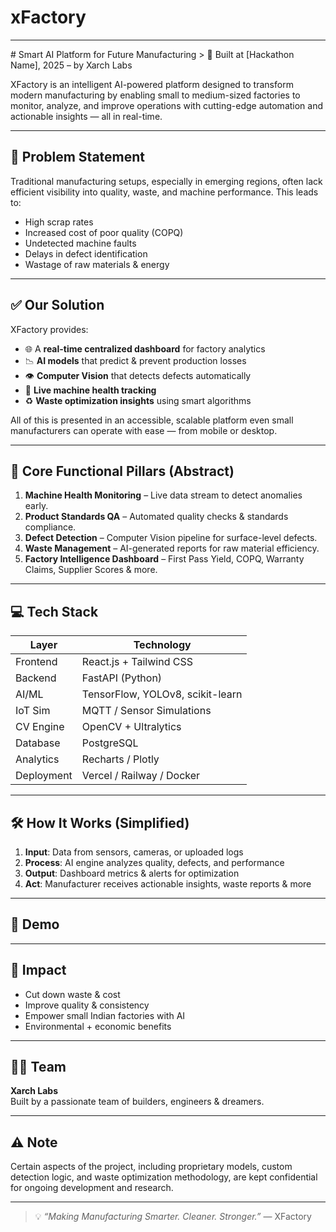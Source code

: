 # xFactory
<hr>
# Smart AI Platform for Future Manufacturing
> 🧠 Built at [Hackathon Name], 2025 – by Xarch Labs

XFactory is an intelligent AI-powered platform designed to transform modern manufacturing by enabling small to medium-sized factories to monitor, analyze, and improve operations with cutting-edge automation and actionable insights — all in real-time.

---

## 🎯 Problem Statement

Traditional manufacturing setups, especially in emerging regions, often lack efficient visibility into quality, waste, and machine performance. This leads to:
- High scrap rates
- Increased cost of poor quality (COPQ)
- Undetected machine faults
- Delays in defect identification
- Wastage of raw materials & energy

---

## ✅ Our Solution

XFactory provides:
- 🌐 A **real-time centralized dashboard** for factory analytics
- 📉 **AI models** that predict & prevent production losses
- 👁️ **Computer Vision** that detects defects automatically
- 🔧 **Live machine health tracking**
- ♻️ **Waste optimization insights** using smart algorithms

All of this is presented in an accessible, scalable platform even small manufacturers can operate with ease — from mobile or desktop.

---

## 🔐 Core Functional Pillars (Abstract)

1. **Machine Health Monitoring** – Live data stream to detect anomalies early.
2. **Product Standards QA** – Automated quality checks & standards compliance.
3. **Defect Detection** – Computer Vision pipeline for surface-level defects.
4. **Waste Management** – AI-generated reports for raw material efficiency.
5. **Factory Intelligence Dashboard** – First Pass Yield, COPQ, Warranty Claims, Supplier Scores & more.

---

## 💻 Tech Stack

| Layer | Technology |
|-------|------------|
| Frontend | React.js + Tailwind CSS |
| Backend | FastAPI (Python) |
| AI/ML | TensorFlow, YOLOv8, scikit-learn |
| IoT Sim | MQTT / Sensor Simulations |
| CV Engine | OpenCV + Ultralytics |
| Database | PostgreSQL |
| Analytics | Recharts / Plotly |
| Deployment | Vercel / Railway / Docker |

---

## 🛠️ How It Works (Simplified)

1. **Input**: Data from sensors, cameras, or uploaded logs
2. **Process**: AI engine analyzes quality, defects, and performance
3. **Output**: Dashboard metrics & alerts for optimization
4. **Act**: Manufacturer receives actionable insights, waste reports & more

---

## 🎥 Demo

---

## 🌱 Impact

- Cut down waste & cost
- Improve quality & consistency
- Empower small Indian factories with AI
- Environmental + economic benefits

---

## 🧑‍💻 Team

**Xarch Labs**  
Built by a passionate team of builders, engineers & dreamers.

---

## ⚠️ Note

Certain aspects of the project, including proprietary models, custom detection logic, and waste optimization methodology, are kept confidential for ongoing development and research.

---

> 💡 *“Making Manufacturing Smarter. Cleaner. Stronger.”* — XFactory
